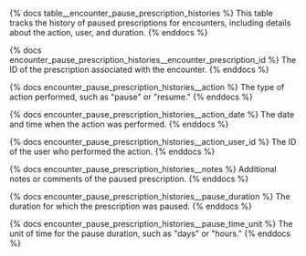 {% docs table__encounter_pause_prescription_histories %}
This table tracks the history of paused prescriptions for encounters, including details about the action, user, and duration.
{% enddocs %}

{% docs encounter_pause_prescription_histories__encounter_prescription_id %}
The ID of the prescription associated with the encounter.
{% enddocs %}

{% docs encounter_pause_prescription_histories__action %}
The type of action performed, such as "pause" or "resume."
{% enddocs %}

{% docs encounter_pause_prescription_histories__action_date %}
The date and time when the action was performed.
{% enddocs %}

{% docs encounter_pause_prescription_histories__action_user_id %}
The ID of the user who performed the action.
{% enddocs %}

{% docs encounter_pause_prescription_histories__notes %}
Additional notes or comments of the paused prescription.
{% enddocs %}

{% docs encounter_pause_prescription_histories__pause_duration %}
The duration for which the prescription was paused.
{% enddocs %}

{% docs encounter_pause_prescription_histories__pause_time_unit %}
The unit of time for the pause duration, such as "days" or "hours."
{% enddocs %}
